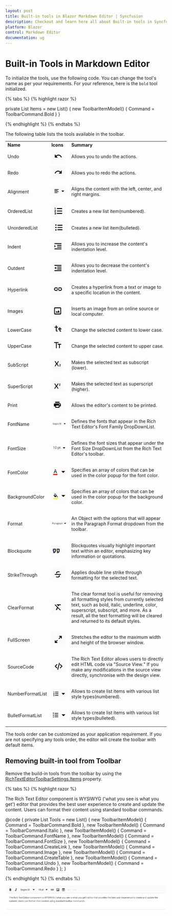 ```yaml
---
layout: post
title: Built-in tools in Blazor Markdown Editor | Syncfusion
description: Checkout and learn here all about Built-in tools in Syncfusion Blazor Markdown Editor and more.
platform: Blazor
control: Markdown Editor
documentation: ug
---
```


# Built-in Tools in Markdown Editor 

To initialize the tools, use the following code. You can change the tool's name as per your requirements. For your reference, here is the `bold` tool initialized.

{% tabs %}
{% highlight razor %}

private List<ToolbarItemModel> Items = new List<ToolbarItemModel>()
    {
        new ToolbarItemModel() { Command = ToolbarCommand.Bold }
    } 

{% endhighlight %}
{% endtabs %}

The following table lists the tools available in the toolbar.

<table>
<tr>
<td><b>Name</b></td>
<td><b>Icons</b></td>
<td><b>Summary</b></td>
</tr>

<tr>
<td><p>Undo</p></td>
<td><img alt= "Undo in Blazor RichTextEditor" src="../images/undo.png"></td>
<td><p>Allows you to undo the actions.</p></td>
</tr>

<tr>
<td><p>Redo</p></td>
<td><img alt= "Redo in Blazor RichTextEditor" src="../images/redo.png"></td>
<td><p>Allows you to redo the actions.</p></td>
</tr>

<tr>
<td><p>Alignment</p></td>
<td><img alt= "Alignment in Blazor RichTextEditor" src="../images/alignments.png"></td>
<td><p>Aligns the content with the left, center, and right margins.</p></td>
</tr>

<tr>
<td><p>OrderedList</p></td>
<td><img alt= "Ordered list in Blazor RichTextEditor" src="../images/order-list.png"></td>
<td><p>Creates a new list item(numbered).</p></td>
</tr>

<tr>
<td><p>UnorderedList</p></td>
<td><img alt= "Unordered list in Blazor RichTextEditor" src="../images/unorder-list.png"></td>
<td><p>Creates a new list item(bulleted).</p></td>
</tr>

<tr>
<td><p>Indent</p></td>
<td><img alt= "Indent in Blazor RichTextEditor" src="../images/increase-indent.png"></td>
<td><p>Allows you to increase the content's indentation level. </p></td>
</tr>

<tr>
<td><p>Outdent</p></td>
<td><img alt= "Outdent in Blazor RichTextEditor" src="../images/decrease-indent.png"></td>
<td><p>Allows you to decrease the content's indentation level.</p></td>
</tr>

<tr>
<td><p>Hyperlink</p></td>
<td><img alt= "Hyperlink in Blazor RichTextEditor" src="../images/create-link.png"></td>
<td><p>Creates a hyperlink from a text or image to a specific location in the content.</p></td>
</tr>

<tr>
<td><p>Images</p></td>
<td><img alt= "Images in Blazor RichTextEditor" src="../images/insert-image.png"></td>
<td><p>Inserts an image from an online source or local computer.</p></td>
</tr>

<tr>
<td><p>LowerCase</p></td>
<td><img alt= "Lower case in Blazor RichTextEditor" src="../images/lower-case.png"></td>
<td><p>Change the selected content to lower case.</p></td>
</tr>

<tr>
<td><p>UpperCase</p></td>
<td><img alt= "Uppercase in Blazor RichTextEditor" src="../images/upper-case.png"></td>
<td><p>Change the selected content to upper case.</p></td>
</tr>

<tr>
<td><p>SubScript</p></td>
<td><img alt= "Sub script in Blazor RichTextEditor" src="../images/sub-script.png"></td>
<td><p> Makes the selected text as subscript (lower).</p></td>
</tr>

<tr>
<td><p>SuperScript</p></td>
<td><img alt= "Super script in Blazor RichTextEditor" src="../images/super-script.png"></td>
<td><p> Makes the selected text as superscript (higher).</p></td>
</tr>

<tr>
<td><p>Print</p></td>
<td><img alt= "Print in Blazor RichTextEditor" src="../images/print.png"></td>
<td><p>Allows the editor's content to be printed. </p></td>
</tr>

<tr>
<td><p>FontName</p></td>
<td><img alt= "Font name in Blazor RichTextEditor" src="../images/font-name.png"></td>
<td><p>Defines the fonts that appear in the Rich Text Editor's Font Family DropDownList.</p></td>
</tr>

<tr>
<td><p>FontSize</p></td>
<td><img alt= "Font size in Blazor RichTextEditor" src="../images/font-size.png"></td>
<td><p>Defines the font sizes that appear under the Font Size DropDownList from the Rich Text Editor's toolbar.</p></td>
</tr>

<tr>
<td><p>FontColor</p></td>
<td><img alt= "Font color in Blazor RichTextEditor" src="../images/font-color.png"></td>
<td><p>Specifies an array of colors that can be used in the color popup for the font color.</p></td>
</tr>

<tr>
<td><p>BackgroundColor</p></td>
<td><img alt= "Background color in Blazor RichTextEditor" src="../images/background-color.png"></td>
<td><p>Specifies an array of colors that can be used in the color popup for the background color.</p></td>
</tr>

<tr>
<td><p>Format</p></td>
<td><img alt= "Format in Blazor RichTextEditor" src="../images/formats.png"></td>
<td><p>An Object with the options that will appear in the Paragraph Format dropdown from the toolbar.</p></td>
</tr>

<tr>
<td><p>Blockquote</p></td>
<td><img alt= "Blockquote in Blazor RichTextEditor" src="../images/blockquote.png"></td>
<td><p>Blockquotes visually highlight important text within an editor, emphasizing key information or quotations.</p></td>
</tr>

<tr>
<td><p>StrikeThrough</p></td>
<td><img alt= "Strike through in Blazor RichTextEditor" src="../images/strikethrough.png"></td>
<td><p>Applies double line strike through formatting for the selected text.</p></td>
</tr>

<tr>
<td><p>ClearFormat</p></td>
<td><img alt= "Clear format in Blazor RichTextEditor" src="../images/clear-format.png"></td>
<td><p>The clear format tool is useful for removing all formatting styles from currently selected text, such as bold, italic, underline, color, superscript, subscript, and more. As a result, all the text formatting will be cleared and returned to its default styles.</p></td>
</tr>

<tr>
<td><p>FullScreen</p></td>
<td><img alt= "Full screen in Blazor RichTextEditor" src="../images/maximize.png"></td>
<td><p>Stretches the editor to the maximum width and height of the browser window.</p></td>
</tr>

<tr>
<td><p>SourceCode</p></td>
<td><img alt= "Source code in Blazor RichTextEditor" src="../images/code-view.png"></td>
<td><p>The Rich Text Editor allows users to directly edit HTML code via "Source View." If you make any modifications in the source view directly, synchronise with the design view.</p></td>
</tr>

<tr>
<td><p>NumberFormatList</p></td>
<td><img alt= "Number format list in Blazor RichTextEditor" src="../images/number-format.png"></td>
<td><p>Allows to create list items with various list style types(numbered). </p></td>
</tr>

<tr>
<td><p>BulletFormatList</p></td>
<td><img alt= "Bullet format list in Blazor RichTextEditor" src="../images/bullet-format.png"></td>
<td><p>Allows to create list items with various list style types(bulleted).</p></td>
</tr>
</table>

The tools order can be customized as your application requirement. If you are not specifying any tools order, the editor will create the toolbar with default items.

## Removing built-in tool from Toolbar

Remove the build-in tools from the toolbar by using the [RichTextEditorToolbarSettings.Items](https://help.syncfusion.com/cr/blazor/Syncfusion.Blazor.RichTextEditor.RichTextEditorToolbarSettings.html#Syncfusion_Blazor_RichTextEditor_RichTextEditorToolbarSettings_Items) property.

{% tabs %}
{% highlight razor %}

<SfRichTextEditor>
    <RichTextEditorToolbarSettings Items="@Tools" />
The Rich Text Editor component is WYSIWYG ('what you see is what you get') editor that provides the best user experience to create and update the content. Users can format their content using standard toolbar commands.
</SfRichTextEditor>

@code {
    private List<ToolbarItemModel> Tools = new List<ToolbarItemModel>()
    {
        new ToolbarItemModel() { Command = ToolbarCommand.Bold },
        new ToolbarItemModel() { Command = ToolbarCommand.Italic },
        new ToolbarItemModel() { Command = ToolbarCommand.FontName },
        new ToolbarItemModel() { Command = ToolbarCommand.FontSize },
        new ToolbarItemModel() { Command = ToolbarCommand.CreateLink },
        new ToolbarItemModel() { Command = ToolbarCommand.Image },
        new ToolbarItemModel() { Command = ToolbarCommand.CreateTable },
        new ToolbarItemModel() { Command = ToolbarCommand.Undo },
        new ToolbarItemModel() { Command = ToolbarCommand.Redo }
    };
}

{% endhighlight %}
{% endtabs %}

![Blazor Markdown Editor removed default toolbar items](../images/blazor-markdown-editor-removed-default-toolbar-items.png)